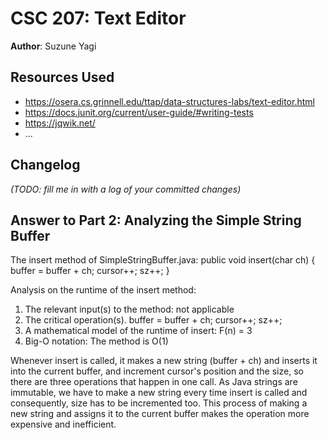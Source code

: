 # CSC 207: Text Editor

**Author**: Suzune Yagi

## Resources Used

+ https://osera.cs.grinnell.edu/ttap/data-structures-labs/text-editor.html
+ https://docs.junit.org/current/user-guide/#writing-tests
+ https://jqwik.net/
+ ...

## Changelog

_(TODO: fill me in with a log of your committed changes)_

## Answer to Part 2: Analyzing the Simple String Buffer
The insert method of SimpleStringBuffer.java:
public void insert(char ch) {
        buffer = buffer + ch;
        cursor++;
        sz++;
    }

Analysis on the runtime of the insert method:
1. The relevant input(s) to the method:
    not applicable
2. The critical operation(s).
    buffer = buffer + ch;
    cursor++;
    sz++;
3. A mathematical model of the runtime of insert:
    F(n) = 3
4. Big-O notation:
    The method is O(1)

Whenever insert is called, it makes a new string (buffer + ch) and inserts it into the current buffer, and increment cursor's position and the size, so there are three operations that happen in one call. As Java strings are immutable, we have to make a new string every time insert is called and consequently, size has to be incremented too. This process of making a new string and assigns it to the current buffer makes the operation more expensive and inefficient.